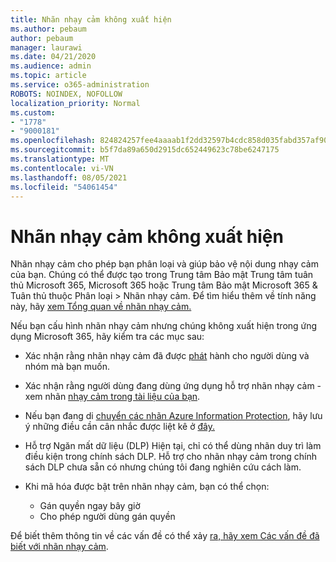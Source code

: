 ```yaml
---
title: Nhãn nhạy cảm không xuất hiện
ms.author: pebaum
author: pebaum
manager: laurawi
ms.date: 04/21/2020
ms.audience: admin
ms.topic: article
ms.service: o365-administration
ROBOTS: NOINDEX, NOFOLLOW
localization_priority: Normal
ms.custom:
- "1778"
- "9000181"
ms.openlocfilehash: 824824257fee4aaaab1f2dd32597b4cdc858d035fabd357af90cf054dd35c9c4
ms.sourcegitcommit: b5f7da89a650d2915dc652449623c78be6247175
ms.translationtype: MT
ms.contentlocale: vi-VN
ms.lasthandoff: 08/05/2021
ms.locfileid: "54061454"
---
```

# <a name="sensitivity-labels-not-appearing"></a>Nhãn nhạy cảm không xuất hiện

Nhãn nhạy cảm cho phép bạn phân loại và giúp bảo vệ nội dung nhạy cảm của bạn. Chúng có thể được tạo trong Trung tâm Bảo mật Trung tâm tuân thủ Microsoft 365, Microsoft 365 hoặc Trung tâm Bảo mật Microsoft 365 & Tuân thủ thuộc Phân loại > Nhãn nhạy cảm. Để tìm hiểu thêm về tính năng này, hãy [xem Tổng quan về nhãn nhạy cảm.](https://docs.microsoft.com/microsoft-365/compliance/sensitivity-labels)

Nếu bạn cấu hình nhãn nhạy cảm nhưng chúng không xuất hiện trong ứng dụng Microsoft 365, hãy kiểm tra các mục sau:

- Xác nhận rằng nhãn nhạy cảm đã được [phát](https://docs.microsoft.com/microsoft-365/compliance/sensitivity-labels#what-label-policies-can-do) hành cho người dùng và nhóm mà bạn muốn.

- Xác nhận rằng người dùng đang dùng ứng dụng hỗ trợ nhãn nhạy cảm - xem nhãn [nhạy cảm trong tài liệu của bạn](https://support.office.com/article/apply-sensitivity-labels-to-your-documents-and-email-within-office-2f96e7cd-d5a4-403b-8bd7-4cc636bae0f9?#bkmk_whereavailable).

- Nếu bạn đang di [chuyển các nhãn Azure Information Protection](https://docs.microsoft.com/azure/information-protection/configure-policy-migrate-labels), hãy lưu ý những điều cần cân nhắc được liệt kê ở [đây.](https://docs.microsoft.com/azure/information-protection/configure-policy-migrate-labels#considerations-for-unified-labels)

- Hỗ trợ Ngăn mất dữ liệu (DLP) Hiện tại, chỉ có thể dùng nhãn duy trì làm điều kiện trong chính sách DLP.  Hỗ trợ cho nhãn nhạy cảm trong chính sách DLP chưa sẵn có nhưng chúng tôi đang nghiên cứu cách làm.

- Khi mã hóa được bật trên nhãn nhạy cảm, bạn có thể chọn:
    - Gán quyền ngay bây giờ
    - Cho phép người dùng gán quyền


Để biết thêm thông tin về các vấn đề có thể xảy [ra, hãy xem Các vấn đề đã biết với nhãn nhạy cảm](https://support.office.com/article/known-issues-with-sensitivity-labels-in-office-b169d687-2bbd-4e21-a440-7da1b2743edc).